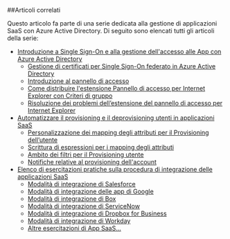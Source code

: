 ##Articoli correlati

Questo articolo fa parte di una serie dedicata alla gestione di applicazioni SaaS con Azure Active Directory. Di seguito sono elencati tutti gli articoli della serie:

- [Introduzione a Single Sign-On e alla gestione dell'accesso alle App con Azure Active Directory](active-directory-appssoaccess-whatis.md)
	- [Gestione di certificati per Single Sign-On federato in Azure Active Directory](active-directory-sso-certs.md)
	- [Introduzione al pannello di accesso](active-directory-saas-access-panel-introduction.md)
	- [Come distribuire l'estensione Pannello di accesso per Internet Explorer con Criteri di gruppo](active-directory-saas-ie-group-policy.md)
	- [Risoluzione dei problemi dell’estensione del pannello di accesso per Internet Explorer](active-directory-saas-ie-troubleshooting.md)
- [Automatizzare il provisioning e il deprovisioning utenti in applicazioni SaaS](active-directory-saas-app-provisioning.md)
	- [Personalizzazione dei mapping degli attributi per il Provisioning dell’utente](active-directory-saas-customizing-attribute-mappings.md)
	- [Scrittura di espressioni per i mapping degli attributi](active-directory-saas-writing-expressions-for-attribute-mappings.md)
	- [Ambito dei filtri per il Provisioning utente](active-directory-saas-scoping-filters.md)
	- [Notifiche relative al provisioning dell'account](active-directory-saas-account-provisioning-notifications.md)
- [Elenco di esercitazioni pratiche sulla procedura di integrazione delle applicazioni SaaS](active-directory-saas-tutorial-list.md)
	- [Modalità di integrazione di Salesforce](active-directory-saas-salesforce-tutorial.md)
	- [Modalità di integrazione delle app di Google](active-directory-saas-google-apps-tutorial.md)
	- [Modalità di integrazione di Box](https://msdn.microsoft.com/library/azure/dn308589.aspx)
	- [Modalità di integrazione di ServiceNow](https://msdn.microsoft.com/library/azure/dn510971.aspx)
	- [Modalità di integrazione di Dropbox for Business](https://msdn.microsoft.com/library/azure/dn510978.aspx)
	- [Modalità di integrazione di Workday](https://msdn.microsoft.com/library/azure/dn510972.aspx) 
	- [Altre esercitazioni di App SaaS...](active-directory-saas-tutorial-list.md)

<!---HONumber=Oct15_HO1-->